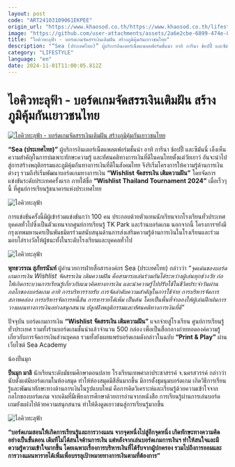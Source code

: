 ```yaml
---
layout: post
code: "ART24103109061EKPEE"
origin_url: "https://www.khaosod.co.th/https://www.khaosod.co.th/lifestyle/news_9478924"
image: "https://github.com/user-attachments/assets/2a6e2cbe-6899-474e-8b7b-6fcedc5696c7"
title: "ไอคิวทะลุฟ้า - บอร์ดเกมจัดสรรเงินเติมฝัน สร้างภูมิคุ้มกันเยาวชนไทย"
description: "“Sea (ประเทศไทย)” ผู้บริการอินเตอร์เน็ตแพลตฟอร์มชั้นนำ อาทิ การีนา ช้อปปี้ และซีมันนี่ เล็งเห็นความสำคัญในการบ่มเพาะทักษะความรู้ และทัศนคติทางการเงินที่ดี"
category: "LIFESTYLE"
language: "en"
date: 2024-11-01T11:00:05.812Z
---
```


# ไอคิวทะลุฟ้า - บอร์ดเกมจัดสรรเงินเติมฝัน สร้างภูมิคุ้มกันเยาวชนไทย

[![ไอคิวทะลุฟ้า - บอร์ดเกมจัดสรรเงินเติมฝัน สร้างภูมิคุ้มกันเยาวชนไทย](https://www.khaosod.co.th/wpapp/uploads/2024/10/yyy-scaled.jpg "ไอคิวทะลุฟ้า - บอร์ดเกมจัดสรรเงินเติมฝัน สร้างภูมิคุ้มกันเยาวชนไทย")](https://www.khaosod.co.th/wpapp/uploads/2024/10/yyy-scaled.jpg)

**“Sea (ประเทศไทย)”** ผู้บริการอินเตอร์เน็ตแพลตฟอร์มชั้นนำ อาทิ การีนา ช้อปปี้ และซีมันนี่ เล็งเห็นความสำคัญในการบ่มเพาะทักษะความรู้ และทัศนคติทางการเงินที่ดีในคนไทยตั้งแต่วัยเยาว์ อันจะนำไปสู่การสร้างพฤติกรรมและภูมิคุ้มกันทางการเงินที่ดีในสังคมไทย จึงริเริ่มโครงการให้ความรู้ด้านการเงินต่างๆ รวมถึงริเริ่มพัฒนาบอร์ดเกมทางการเงิน **“Wishlist จัดสรรเงิน เติมความฝัน”** โดยจัดการแข่งขันระดับประเทศครั้งแรก ภายใต้ชื่อ **“Wishlist Thailand Tournament 2024”** เมื่อเร็วๆ นี้ ที่ศูนย์การเรียนรู้ธนาคารแห่งประเทศไทย

![ไอคิวทะลุฟ้า](https://www.khaosod.co.th/wpapp/uploads/2024/10/y03-1-696x443.jpg)

การแข่งขันครั้งนี้มีผู้เข้าร่วมแข่งขันกว่า 100 คน ประกอบด้วยตัวแทนนักเรียนจากโรงเรียนทั่วประเทศ บุคคลทั่วไปซึ่งเป็นตัวแทนจากศูนย์การเรียนรู้ TK Park และร้านบอร์ดเกม นอกจากนี้ โครงการฯยังมีกรุงเทพมหานครเป็นพันธมิตรร่วมสนับสนุนด้านการส่งเสริมความรู้ด้านการเงินในโรงเรียนและร่วมมอบโล่รางวัลให้ผู้ชนะทั้งในระดับโรงเรียนและบุคคลทั่วไป

![ไอคิวทะลุฟ้า](https://www.khaosod.co.th/wpapp/uploads/2024/10/yyy-696x392.jpg)

**พุทธวรรณ สุภัทรนันท์** ผู้อำนวยการฝ่ายสื่อสารองค์กร Sea (ประเทศไทย) กล่าวว่า _“จุดเด่นของบอร์ดเกมการเงิน Wishlist จัดสรรเงิน เติมความฝัน คือสามารถเล่นร่วมกันได้ระหว่างผู้เล่นทุกช่วงวัย ก่อให้เกิดกระบวนการเรียนรู้เกี่ยวกับแนวคิดทางการเงิน และนำความรู้ไปปรับใช้ในชีวิตประจำวันผ่านกลไกของบอร์ดเกม อาทิ การบริหารรายรับ การจัดลำดับความสำคัญในการใช้จ่าย การบริหารจัดการสภาพคล่อง การบริหารจัดการหนี้สิน การหารายได้เพิ่ม เป็นต้น โดยเป็นพื้นที่จำลองให้ผู้เล่นฝึกฝนการวางแผนทางการเงินอย่างสนุกสนาน ปลูกฝังพฤติกรรมและทัศนคติทางการเงินที่ดี”_

ปัจจุบัน บอร์ดเกมการเงิน **“Wishlist จัดสรรเงิน เติมความฝัน”** แจกจ่ายสู่โรงเรียน ศูนย์การเรียนรู้ทั่วประเทศ รวมทั้งร้านบอร์ดเกมชั้นนำแล้วจำนวน 500 กล่อง เพื่อเป็นสื่อกลางถ่ายทอดองค์ความรู้เกี่ยวกับการจัดการเงินส่วนบุคคล รวมทั้งยังเผยแพร่บอร์ดเกมดังกล่าวในฉบับ **“Print & Play”** ผ่านเว็บไซต์ Sea Academy

น้องปิ่นมุก



**ปิ่นมุก มาลิ** นักเรียนระดับมัธยมศึกษาตอนปลาย โรงเรียนเทพศาลาประชาสรรค์ จ.นครสวรรค์ กล่าวว่า นับตั้งแต่มีบอร์ดเกมในห้องสมุด ทำให้ห้องสมุดมีสีสันมากขึ้น มีการตั้งชุมนุมบอร์ดเกม เกิดวิธีการเรียนรู้และพัฒนาทักษะทางด้านการเงินในรูปแบบใหม่ คือการคิดวิเคราะห์และเรียนรู้ด้วยความเข้าใจจากกลไกของบอร์ดเกม จากเดิมที่มีเพียงการศึกษาด้วยการอ่านจากหนังสือ การเรียนรู้ผ่านการเล่นบอร์ดเกมยังแฝงไปด้วยความสนุกสนาน ทำให้ดึงดูดเยาวชนสู่การเรียนรู้มากขึ้น

![ไอคิวทะลุฟ้า](https://www.khaosod.co.th/wpapp/uploads/2024/10/y04-1-696x464.jpg)

**“บอร์ดเกมสอนให้เกิดการเรียนรู้และการวางแผน จากจุดหนึ่งไปสู่อีกจุดหนึ่ง เกิดทักษะทางความคิดอย่างเป็นขั้นตอน เดิมทีไม่ได้สนใจด้านการเงิน แต่หลังจากเล่นบอร์ดเกมการเงินฯ ทำให้สนใจและมีความรู้ความเข้าใจมากขึ้น โดยเฉพาะเรื่องการบริหารเงินที่ได้รับจากผู้ปกครอง รวมไปถึงการออมและการวางแผนหารายได้เพิ่มเพื่อบรรลุเป้าหมายทางการเงินตามที่ต้องการ”**